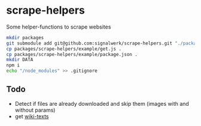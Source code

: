 # scrape-helpers

Some helper-functions to scrape websites

```sh
mkdir packages
git submodule add git@github.com:signalwerk/scrape-helpers.git "./packages/scrape-helpers"
cp packages/scrape-helpers/example/get.js .
cp packages/scrape-helpers/example/package.json .
mkdir DATA
npm i
echo "/node_modules" >> .gitignore
```

## Todo

- Detect if files are already downloaded and skip them (images with and without params)
- get [wiki-texts](https://ddos.odenwilusenz.ch/api.php?action=query&format=json&prop=revisions&titles=Hauptseite&formatversion=2&rvprop=content&rvslots=*)
